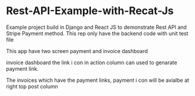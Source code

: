 # Rest-API-Example-with-Recat-Js
Example project build in Django and React JS to demonstrate Rest API and Stripe Payment method. This rep only have the backend code with unit test file

This app have two screen payment and invoice dashboard

invoice dashboard the link i con in action column can used to genarate payment link.

The invoices which have the payment links, payment i con will be avialbe at right top post column
